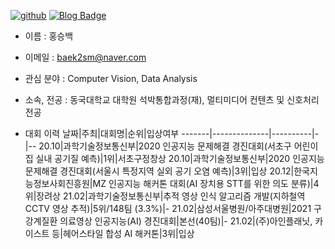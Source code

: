 [![github](http://img.shields.io/badge/-github-black?style=flat-square&logo=github&link=https://github.com/baek2sm)](https://github.com/baek2sm) 
[![Blog Badge](https://img.shields.io/badge/-Blog-92a8d1?logo=naver&logoColor=white&link=https://blog.naver.com/baek2sm)](https://blog.naver.com/baek2sm)

- 이름 : 홍승백
- 이메일 : baek2sm@naver.com
- 관심 분야 : Computer Vision, Data Analysis
- 소속, 전공 : 동국대학교 대학원 석박통합과정(재), 멀티미디어 컨텐츠 및 신호처리 전공

- 대회 이력
  날짜|주최|대회명|순위|입상여부
  -------|--------------|----------|-|--
  20.10|과학기술정보통신부|2020 인공지능 문제해결 경진대회(서초구 어린이집 실내 공기질 예측)|1위|서초구정창상
  20.10|과학기술정보통신부|2020 인공지능 문제해결 경진대회(서울시 특정지역 실외 공기 오염 예측)|3위|입상
  20.12|한국지능정보사회진흥원|MZ 인공지능 해커톤 대회(AI 장치용 STT를 위한 의도 분류)|4위|장려상
  21.02|과학기술정보통신부|추적 영상 인식 알고리즘 개발(지하철역 CCTV 영상 추적)|5위/148팀 (3.3%)|-
  21.02|삼성서울병원/아주대병원|2021 구강계질환 의료영상 인공지능(AI) 경진대회|본선(40팀)|-
  21.02|(주)아인플래닛, 카이스트 등|헤어스타일 합성 AI 해커톤|3위|입상
